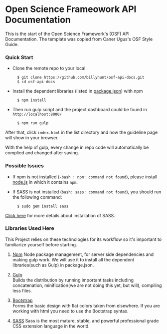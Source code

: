 Open Science Frameowork API Documentation
=========

This is the start of the Open Science Framework's (OSF) API Documentation.  The template was copied from Caner Ugus's OSF Style Guide.  

### Quick Start
* Clone the remote repo to your local

        $ git clone https://github.com/billyhunt/osf-api-docs.git
        $ cd osf-api-docs
    
* Install the dependent libraries (listed in [package.json](https://github.com/haoyuchen1992/osf-style/blob/Edit-Readme/package.json)) with npm

        $ npm install

* Then run gulp script and the project dashboard could be found in `http://localhost:8000/`

        $ npm run gulp
After that, click `index.html` in the list directory and now the guideline page will show in your browser.

With the help of gulp, every change in repo code will automatically be complied and changed after saving.  

### Possible Issues
* If npm is not installed (`-bash : npm: command not found`), please install [node.js](https://nodejs.org/download/) in which it contains `npm`.

* If SASS is not installed (`bash: sass: command not found`), you should run the following command: 

        $ sudo gem install sass
[Click here](http://sass-lang.com/install) for more details about installation of SASS. 

### Libraries Used Here
This Project relies on these technologies for its workflow so it's important to familiarize yourself before starting.

1. [Npm](https://www.npmjs.org) 
Node package management, for server side dependencies and making gulp work. We will use it to install all the dependent libraries(such as Gulp) in package.json.

2. [Gulp](http://gulpjs.com/)  
Builds the distribution by running important tasks including concatenation, minification(we are not doing this yet, but will), compiling less files.

3. [Bootstrap](http://getbootstrap.com/)  
Forms the basic design with flat colors taken from elsewhere. If you are working with html you need to use the Bootstrap syntax. 

4. [SASS](http://sass-lang.com/)
Sass is the most mature, stable, and powerful professional grade CSS extension language in the world.
